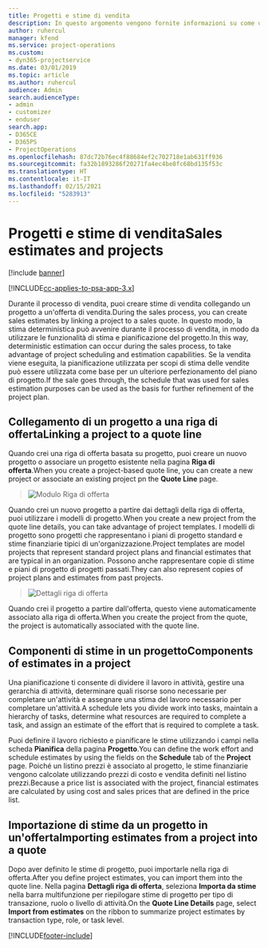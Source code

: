 ```yaml
---
title: Progetti e stime di vendita
description: In questo argomento vengono fornite informazioni su come utilizzare la pianificazione e le stime nel processo di vendita.
author: ruhercul
manager: kfend
ms.service: project-operations
ms.custom:
- dyn365-projectservice
ms.date: 03/01/2019
ms.topic: article
ms.author: ruhercul
audience: Admin
search.audienceType:
- admin
- customizer
- enduser
search.app:
- D365CE
- D365PS
- ProjectOperations
ms.openlocfilehash: 87dc72b76ec4f88684ef2c702718e1ab631ff936
ms.sourcegitcommit: fa32b1893286f20271fa4ec4be8fc68bd135f53c
ms.translationtype: HT
ms.contentlocale: it-IT
ms.lasthandoff: 02/15/2021
ms.locfileid: "5283913"
---
```

# <a name="sales-estimates-and-projects"></a><span data-ttu-id="25501-103">Progetti e stime di vendita</span><span class="sxs-lookup"><span data-stu-id="25501-103">Sales estimates and projects</span></span>

[!include [banner](../includes/psa-now-project-operations.md)]

[!INCLUDE[cc-applies-to-psa-app-3.x](../includes/cc-applies-to-psa-app-3x.md)]

<span data-ttu-id="25501-104">Durante il processo di vendita, puoi creare stime di vendita collegando un progetto a un'offerta di vendita.</span><span class="sxs-lookup"><span data-stu-id="25501-104">During the sales process, you can create sales estimates by linking a project to a sales quote.</span></span> <span data-ttu-id="25501-105">In questo modo, la stima deterministica può avvenire durante il processo di vendita, in modo da utilizzare le funzionalità di stima e pianificazione del progetto.</span><span class="sxs-lookup"><span data-stu-id="25501-105">In this way, deterministic estimation can occur during the sales process, to take advantage of project scheduling and estimation capabilities.</span></span> <span data-ttu-id="25501-106">Se la vendita viene eseguita, la pianificazione utilizzata per scopi di stima delle vendite può essere utilizzata come base per un ulteriore perfezionamento del piano di progetto.</span><span class="sxs-lookup"><span data-stu-id="25501-106">If the sale goes through, the schedule that was used for sales estimation purposes can be used as the basis for further refinement of the project plan.</span></span>

## <a name="linking-a-project-to-a-quote-line"></a><span data-ttu-id="25501-107">Collegamento di un progetto a una riga di offerta</span><span class="sxs-lookup"><span data-stu-id="25501-107">Linking a project to a quote line</span></span>

<span data-ttu-id="25501-108">Quando crei una riga di offerta basata su progetto, puoi creare un nuovo progetto o associare un progetto esistente nella pagina **Riga di offerta**.</span><span class="sxs-lookup"><span data-stu-id="25501-108">When you create a project-based quote line, you can create a new project or associate an existing project pn the **Quote Line** page.</span></span> 

> ![Modulo Riga di offerta](media/project-8.png)
 
<span data-ttu-id="25501-110">Quando crei un nuovo progetto a partire dai dettagli della riga di offerta, puoi utilizzare i modelli di progetto.</span><span class="sxs-lookup"><span data-stu-id="25501-110">When you create a new project from the quote line details, you can take advantage of project templates.</span></span> <span data-ttu-id="25501-111">I modelli di progetto sono progetti che rappresentano i piani di progetto standard e stime finanziarie tipici di un'organizzazione.</span><span class="sxs-lookup"><span data-stu-id="25501-111">Project templates are model projects that represent standard project plans and financial estimates that are typical in an organization.</span></span> <span data-ttu-id="25501-112">Possono anche rappresentare copie di stime e piani di progetto di progetti passati.</span><span class="sxs-lookup"><span data-stu-id="25501-112">They can also represent copies of project plans and estimates from past projects.</span></span>

> ![Dettagli riga di offerta](media/project-9.png)
  
<span data-ttu-id="25501-114">Quando crei il progetto a partire dall'offerta, questo viene automaticamente associato alla riga di offerta.</span><span class="sxs-lookup"><span data-stu-id="25501-114">When you create the project from the quote, the project is automatically associated with the quote line.</span></span>

## <a name="components-of-estimates-in-a-project"></a><span data-ttu-id="25501-115">Componenti di stime in un progetto</span><span class="sxs-lookup"><span data-stu-id="25501-115">Components of estimates in a project</span></span>

<span data-ttu-id="25501-116">Una pianificazione ti consente di dividere il lavoro in attività, gestire una gerarchia di attività, determinare quali risorse sono necessarie per completare un'attività e assegnare una stima del lavoro necessario per completare un'attività.</span><span class="sxs-lookup"><span data-stu-id="25501-116">A schedule lets you divide work into tasks, maintain a hierarchy of tasks, determine what resources are required to complete a task, and assign an estimate of the effort that is required to complete a task.</span></span>

<span data-ttu-id="25501-117">Puoi definire il lavoro richiesto e pianificare le stime utilizzando i campi nella scheda **Pianifica** della pagina **Progetto**.</span><span class="sxs-lookup"><span data-stu-id="25501-117">You can define the work effort and schedule estimates by using the fields on the **Schedule** tab of the **Project** page.</span></span> <span data-ttu-id="25501-118">Poiché un listino prezzi è associato al progetto, le stime finanziarie vengono calcolate utilizzando prezzi di costo e vendita definiti nel listino prezzi.</span><span class="sxs-lookup"><span data-stu-id="25501-118">Because a price list is associated with the project, financial estimates are calculated by using cost and sales prices that are defined in the price list.</span></span>

## <a name="importing-estimates-from-a-project-into-a-quote"></a><span data-ttu-id="25501-119">Importazione di stime da un progetto in un'offerta</span><span class="sxs-lookup"><span data-stu-id="25501-119">Importing estimates from a project into a quote</span></span>

<span data-ttu-id="25501-120">Dopo aver definito le stime di progetto, puoi importarle nella riga di offerta.</span><span class="sxs-lookup"><span data-stu-id="25501-120">After you define project estimates, you can import them into the quote line.</span></span> <span data-ttu-id="25501-121">Nella pagina **Dettagli riga di offerta**, seleziona **Importa da stime** nella barra multifunzione per riepilogare stime di progetto per tipo di transazione, ruolo o livello di attività.</span><span class="sxs-lookup"><span data-stu-id="25501-121">On the **Quote Line Details** page, select **Import from estimates** on the ribbon to summarize project estimates by transaction type, role, or task level.</span></span>


[!INCLUDE[footer-include](../includes/footer-banner.md)]